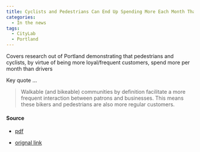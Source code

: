 ```yaml
---
title: Cyclists and Pedestrians Can End Up Spending More Each Month Than Drivers, CityLab
categories:
  - In the news
tags:
  - CityLab
  - Portland
---
```


Covers research out of Portland demonstrating that pedestrians and cyclists, by virtue of being more loyal/frequent
customers, spend more per month than drivers

Key quote ...

> Walkable (and bikeable) communities by definition facilitate a more frequent interaction between patrons and
> businesses. This means these bikers and pedestrians are also more regular customers.

#### Source

* [pdf](/images/news/2012-citylab-pedestrians-bikes-spending.pdf)

* [orignal link](https://www.bloomberg.com/news/articles/2012-12-05/cyclists-and-pedestrians-can-end-up-spending-more-each-month-than-drivers)
